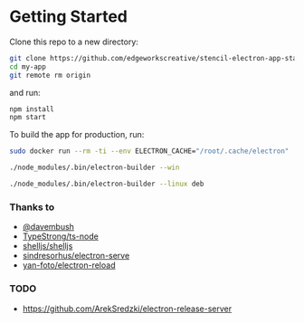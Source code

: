 # Getting Started

Clone this repo to a new directory:

```bash
git clone https://github.com/edgeworkscreative/stencil-electron-app-starter my-app
cd my-app
git remote rm origin
```

and run:

```bash
npm install
npm start
```

To build the app for production, run:

```bash
sudo docker run --rm -ti --env ELECTRON_CACHE="/root/.cache/electron"  --env ELECTRON_BUILDER_CACHE="/root/.cache/electron-builder"  -v ${PWD}:/project  -v ${PWD##*/}-node-modules:/project/node_modules  -v ~/.cache/electron:/root/.cache/electron  -v ~/.cache/electron-builder:/root/.cache/electron-builder  electronuserland/builder:wine
```

```bash
./node_modules/.bin/electron-builder --win
```

```bash
./node_modules/.bin/electron-builder --linux deb
```

### Thanks to
- [@davembush](https://medium.com/@davembush/typescript-and-electron-the-right-way-141c2e15e4e1)
- [TypeStrong/ts-node](https://github.com/TypeStrong/ts-node)
- [shelljs/shelljs](https://github.com/shelljs/shelljs)
- [sindresorhus/electron-serve](https://github.com/sindresorhus/electron-serve)
- [yan-foto/electron-reload](https://github.com/yan-foto/electron-reload)


### TODO
- https://github.com/ArekSredzki/electron-release-server
